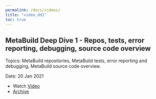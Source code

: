 ```yaml
---
permalink: /docs/videos/
title: "video_dd1"
toc: true
---
```


## MetaBuild Deep Dive 1 - Repos, tests, error reporting, debugging, source code overview

Topics: MetaBuild repositories, MetaBuild tests, error reporting and debugging, MetaBuild source code overview.

Date: 20 Jan 2021

* Watch [Video](https://bluejeans.com/s/TdSOY9_gZ5G)
* [Archive](https://artifactory.corp.adobe.com/artifactory/generic-metabuild-files-dev/documentation/learning/03_MetaBuild_Deep_Dive_01_01-20-2021/Ch1_Full_2021-01-20T11_01.mp4)

